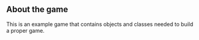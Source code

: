 #

## About the game

This is an example game that contains objects and classes needed to build a proper game.